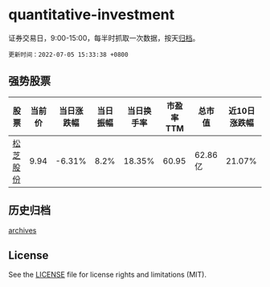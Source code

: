 # quantitative-investment

证券交易日，9:00-15:00，每半时抓取一次数据，按天[归档](archives)。

`更新时间：2022-07-05 15:33:38 +0800`

## 强势股票

|股票|当前价|当日涨跌幅|当日振幅|当日换手率|市盈率TTM|总市值|近10日涨跌幅|
|----|----|----|----|----|----|----|----|
|[松芝股份](https://xueqiu.com/S/SZ002454)|9.94|-6.31%|8.2%|18.35%|60.95|62.86亿|21.07%|

## 历史归档

[archives](archives)

## License

See the [LICENSE](LICENSE) file for license rights and limitations (MIT).